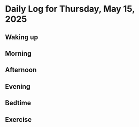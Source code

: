 # Daily Log for Thursday, May 15, 2025

## Waking up

## Morning

## Afternoon

## Evening

## Bedtime

## Exercise
